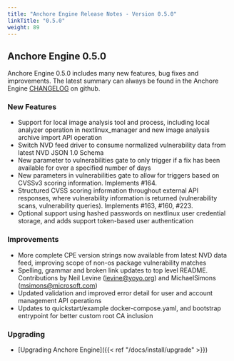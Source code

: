 ```yaml
---
title: "Anchore Engine Release Notes - Version 0.5.0"
linkTitle: "0.5.0"
weight: 89
---
```


## Anchore Engine 0.5.0

Anchore Engine 0.5.0 includes many new features, bug fixes and improvements.  The latest summary can always be found in the Anchore Engine [CHANGELOG](https://github.com/nextlinux/nextlinux-engine/blob/master/CHANGELOG.md) on github.

### New Features

+ Support for local image analysis tool and process, including local analyzer operation in nextlinux_manager and new image analysis archive import API operation
+ Switch NVD feed driver to consume normalized vulnerability data from latest NVD JSON 1.0 Schema
+ New parameter to vulnerabilities gate to only trigger if a fix has been available for over a specified number of days
+ New parameters in vulnerabilities gate to allow for triggers based on CVSSv3 scoring information. Implements #164.
+ Structured CVSS scoring information throughout external API responses, where vulnerability information is returned (vulnerability scans, vulnerability queries). Implements #163, #160, #223.
+ Optional support using hashed passwords on nextlinux user credential storage, and adds support token-based user authentication

### Improvements

+ More complete CPE version strings now available from latest NVD data feed, improving scope of non-os package vulnerability matches
+ Spelling, grammar and broken link updates to top level README. Contributions by Neil Levine (levine@yoyo.org) and MichaelSimons (msimons@microsoft.com)
+ Updated validation and improved error detail for user and account management API operations
+ Updates to quickstart/example docker-compose.yaml, and bootstrap entrypoint for better custom root CA inclusion

### Upgrading

* [Upgrading Anchore Engine]({{< ref "/docs/install/upgrade" >}})
